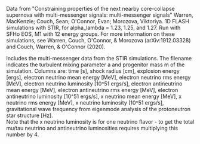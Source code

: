 Data from "Constraining properties of the next nearby core-collapse supernova with multi-messenger signals: multi-messenger signals"
Warren, MacKenzie; Couch, Sean; O'Connor, Evan; Morozova, Viktoriya. 
1D FLASH simulations with STIR, for alpha_lambda = 1.23, 1.25, and 1.27.  Run with SFHo EOS, M1 with 12 energy groups.
For more information on these simulations, see Warren, Couch, O'Connor, & Morozova (arXiv:1912.03328) and Couch, Warren, & O'Connor (2020).

Includes the multi-messenger data from the STIR simulations.  The filename indicates the turbulent mixing parameter a and 
progenitor mass m of the simulation.  Columns are: 
time [s], 
shock radius [cm], 
explosion energy [ergs], 
electron neutrino mean energy [MeV], 
electron neutrino rms energy [MeV], 
electron neutrino luminosity [10^51 ergs/s], 
electron antineutrino mean energy [MeV], 
electron antineutrino rms energy [MeV], 
electron antineutrino luminosity [10^51 ergs/s], 
x neutrino mean energy [MeV], 
x neutrino rms energy [MeV], 
x neutrino luminosity [10^51 ergs/s], 
gravitational wave frequency from eigenmode analysis of the protoneutron star structure [Hz].  
Note that the x neutrino luminosity is for one neutrino flavor - to get the total mu/tau neutrino and antineutrino luminosities 
requires multiplying this number by 4.
